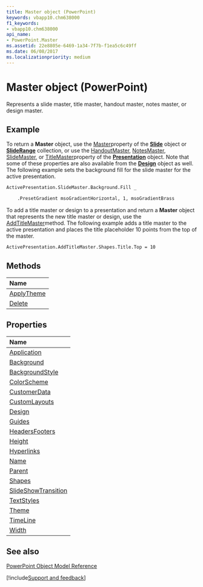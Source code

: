 ```yaml
---
title: Master object (PowerPoint)
keywords: vbapp10.chm638000
f1_keywords:
- vbapp10.chm638000
api_name:
- PowerPoint.Master
ms.assetid: 22e8805e-6469-1a34-7f7b-f1ea5c6c49ff
ms.date: 06/08/2017
ms.localizationpriority: medium
---
```



# Master object (PowerPoint)

Represents a slide master, title master, handout master, notes master, or design master.


## Example

To return a **Master** object, use the [Master](PowerPoint.Slide.Master.md)property of the **[Slide](PowerPoint.Slide.md)** object or **[SlideRange](PowerPoint.SlideRange.md)** collection, or use the [HandoutMaster](PowerPoint.Presentation.HandoutMaster.md), [NotesMaster](PowerPoint.Presentation.NotesMaster.md), [SlideMaster](PowerPoint.Design.SlideMaster.md), or [TitleMaster](PowerPoint.Presentation.TitleMaster.md)property of the **[Presentation](PowerPoint.Presentation.md)** object. Note that some of these properties are also available from the **[Design](PowerPoint.Design.md)** object as well. The following example sets the background fill for the slide master for the active presentation.


```vb
ActivePresentation.SlideMaster.Background.Fill _

    .PresetGradient msoGradientHorizontal, 1, msoGradientBrass
```

To add a title master or design to a presentation and return a **Master** object that represents the new title master or design, use the [AddTitleMaster](PowerPoint.Presentation.AddTitleMaster.md)method. The following example adds a title master to the active presentation and places the title placeholder 10 points from the top of the master.




```vb
ActivePresentation.AddTitleMaster.Shapes.Title.Top = 10
```


## Methods



|Name|
|:-----|
|[ApplyTheme](PowerPoint.Master.ApplyTheme.md)|
|[Delete](PowerPoint.Master.Delete.md)|

## Properties



|Name|
|:-----|
|[Application](PowerPoint.Master.Application.md)|
|[Background](PowerPoint.Master.Background.md)|
|[BackgroundStyle](PowerPoint.Master.BackgroundStyle.md)|
|[ColorScheme](PowerPoint.Master.ColorScheme.md)|
|[CustomerData](PowerPoint.Master.CustomerData.md)|
|[CustomLayouts](PowerPoint.Master.CustomLayouts.md)|
|[Design](PowerPoint.Master.Design.md)|
|[Guides](PowerPoint.master.guides.md)|
|[HeadersFooters](PowerPoint.Master.HeadersFooters.md)|
|[Height](PowerPoint.Master.Height.md)|
|[Hyperlinks](PowerPoint.Master.Hyperlinks.md)|
|[Name](PowerPoint.Master.Name.md)|
|[Parent](PowerPoint.Master.Parent.md)|
|[Shapes](PowerPoint.Master.Shapes.md)|
|[SlideShowTransition](PowerPoint.Master.SlideShowTransition.md)|
|[TextStyles](PowerPoint.Master.TextStyles.md)|
|[Theme](PowerPoint.Master.Theme.md)|
|[TimeLine](PowerPoint.Master.TimeLine.md)|
|[Width](PowerPoint.Master.Width.md)|

## See also


[PowerPoint Object Model Reference](overview/PowerPoint/object-model.md)

[!include[Support and feedback](~/includes/feedback-boilerplate.md)]